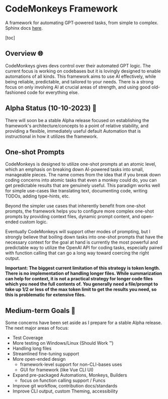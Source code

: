 # CodeMonkeys Framework

A framework for automating GPT-powered tasks, from simple to complex. Sphinx docs [here](https://cooleydw494.github.io/codemonkeys).

[toc]

## Overview 🌐

CodeMonkeys gives devs control over their automated GPT logic. The current focus is working on codebases but it is lovingly designed to enable automations of all kinds. This framework aims to use AI effectively, while being reliable, predictable, and tailored to your needs. There is a strong focus on only involving AI at crucial areas of strength, and using good old-fashioned code for everything else.

## Alpha Status (10-10-2023) 🚧

There will soon be a stable Alpha release focused on establishing the framework's architecture/concepts to a point of relative stability, and providing a flexible, immediately useful default Automation that is instructional in how it utilizes the framework.

## One-shot Prompts

CodeMonkeys is designed to utilize one-shot prompts at an atomic level, which an emphasis on breaking down AI-powered tasks into small, manageable pieces. The name comes from the idea that if you break down coding concerns into atomic tasks that even a monkey could do, you can get predictable results that are genuinely useful. This paradigm works well for simple use-cases like translating text, documenting code, writing TODOs, adding type-hints, etc.

Beyond the simpler use cases that inherently benefit from one-shot prompts, the framework helps you to configure more complex one-shot prompts by providing context files, dynamic prompt content, and open-ended custom logic.

Eventually CodeMonkeys will support other modes of prompting, but I strongly believe that boiling down tasks into one-shot prompts that have the necessary context for the goal at hand is currently the most powerful and predictable way to utilize the OpenAI API for coding tasks, especially paired with function calling that can go a long way toward coercing the right output.

**Important: The biggest current limitation of this strategy is token length. There is no implementation of handling longer files. While summarization can help for context, it is not a practical strategy for longer code files which you need the full contents of. You generally need a file/prompt to take up 1/2 or less of the max token limit to get the results you need, so this is problematic for extensive files.**

## Medium-term Goals 📅
Some concerns have been set aside as I prepare for a stable Alpha release. The next major areas of focus:
- Test Coverage
- More testing on Windows/Linux (Should Work ™️)
- Handling long files
- Streamlined fine-tuning support
- More open-ended design
  - framework-level support for non-CLI-bases uses
  - GUI for framework (like Vue CLI UI)
- Expand pre-packaged Automations, Monkeys, Builders
  - focus on function calling support / Funcs
- Improve git workflow, contribution docs/standards
- Improve CLI output, custom Theming, accessibility